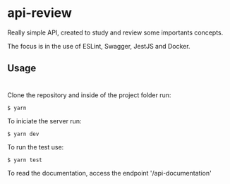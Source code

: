 # api-review

Really simple API, created to study and review some importants concepts.

The focus is in the use of ESLint, Swagger, JestJS and Docker.


## Usage
#
Clone the repository and inside of the project folder run:
```
$ yarn
```
To iniciate the server run:
```
$ yarn dev
```
To run the test use:
```
$ yarn test
```
To read the documentation, access the endpoint '/api-documentation'